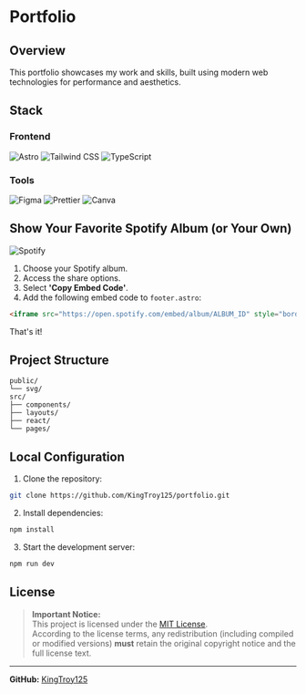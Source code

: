 # Portfolio

## **Overview**
This portfolio showcases my work and skills, built using modern web technologies for performance and aesthetics.

## **Stack**  
### **Frontend**  
![Astro](https://img.shields.io/badge/Astro-FF5D01?logo=astro&logoColor=white)
![Tailwind CSS](https://img.shields.io/badge/Tailwind_CSS-38B2AC?logo=tailwind-css&logoColor=white)
![TypeScript](https://img.shields.io/badge/TypeScript-3178C6?logo=typescript&logoColor=white)

### **Tools**  
![Figma](https://img.shields.io/badge/Figma-F24E1E?logo=figma&logoColor=white)
![Prettier](https://img.shields.io/badge/Prettier-F7B93E?logo=prettier&logoColor=black)
![Canva](https://img.shields.io/badge/Canva-c900c3?logo=canva&logoColor=white)

## **Show Your Favorite Spotify Album (or Your Own)**  
![Spotify](https://img.shields.io/badge/Spotify-06cc1a?logo=spotify&logoColor=white)
1. Choose your Spotify album.
2. Access the share options.
3. Select **'Copy Embed Code'**.
4. Add the following embed code to `footer.astro`:

```html
<iframe src="https://open.spotify.com/embed/album/ALBUM_ID" style="border-radius:12px; border:0;" class="w-full h-40" frameborder="0" allow="autoplay; clipboard-write; encrypted-media; fullscreen; picture-in-picture"></iframe>
```

That's it!

## **Project Structure**
```
public/
└── svg/
src/
├── components/
├── layouts/
├── react/
└── pages/
```

## **Local Configuration**  
1. Clone the repository:  
```sh
git clone https://github.com/KingTroy125/portfolio.git
```
2. Install dependencies:  
```sh
npm install
```
3. Start the development server:  
```sh
npm run dev
```

## **License**
> **Important Notice:**  
> This project is licensed under the [MIT License](https://opensource.org/licenses/MIT).  
> According to the license terms, any redistribution (including compiled or modified versions) **must** retain the original copyright
> notice and the full license text.  

---
**GitHub:** [KingTroy125](https://github.com/KingTroy125)

